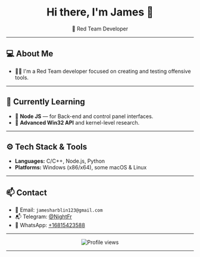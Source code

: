 <h1 align="center">Hi there, I'm James 👋</h1>

<p align="center">
  🔴 Red Team Developer
</p>

---

## 💻 About Me

- 👨‍💻 I'm a Red Team developer focused on creating and testing offensive tools.

---

## 🧠 Currently Learning

- 🔹 **Node JS** — for Back-end and control panel interfaces.
- 🔹 **Advanced Win32 API** and kernel-level research.

---

## ⚙️ Tech Stack & Tools

- **Languages:** C/C++, Node.js, Python
- **Platforms:** Windows (x86/x64), some macOS & Linux

---

## 📫 Contact

- 💌 Email: `jamesharblin123@gmail.com`
- 📬 Telegram: [@NightFr](https://t.me/NightFr)
- 📱 WhatsApp: [+16815423588](https://wa.me/16815423588)

---

<p align="center">
  <img src="https://komarev.com/ghpvc/?username=James856674&style=flat-square" alt="Profile views" />
</p>

---

<!---
James856674/James856674 is a ✨ special ✨ repository because its `README.md` (this file) appears on your GitHub profile.
You can click the Preview link to take a look at your changes.
--->
